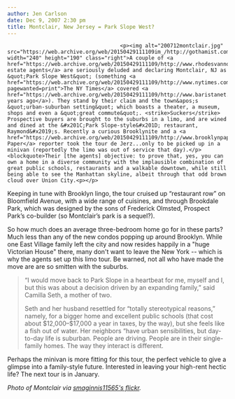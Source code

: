 ```yaml
---
author: Jen Carlson
date: Dec 9, 2007 2:30 pm
title: Montclair, New Jersey = Park Slope West?
---
```


	
										<p><img alt="200712montclair.jpg" src="https://web.archive.org/web/20150429111109im_/http://gothamist.com/attachments/arts_jen/200712montclair.jpg" width="240" height="190" class="right">A couple of <a href="https://web.archive.org/web/20150429111109/http://www.rhodesvannote.com/">real estate agents</a> are seriously deluded and declaring Montclair, NJ as &quot;Park Slope West&quot; (something <a href="https://web.archive.org/web/20150429111109/http://www.nytimes.com/2005/05/15/nyregion/thecity/15feat.html?pagewanted=print">The NY Times</a> covered <a href="https://web.archive.org/web/20150429111109/http://www.baristanet.com/2005/05/park_slope_west.php">two years ago</a>). They stand by their claim and the town&apos;s &quot;urban-suburban setting&quot; which boasts a theater, a museum, shops and even a &quot;great commute&quot;. <strike>Suckers</strike> Prospective buyers are brought to the suburbs in a limo, and are wined and dined at the &#x201C;Park Slope-style&#x201D; restaurant, Raymond&#x2019;s. Recently a curious Brooklynite and a <a href="https://web.archive.org/web/20150429111109/http://www.brooklynpaper.com/stories/30/48/30_48jerseybrokers.html">Brooklyn Paper</a> reporter took the tour de Jerz...only to be picked up in a minivan (reportedly the limo was out of service that day).</p><blockquote>Their [the agents] objective: to prove that, yes, you can own a home in a diverse community with the implausible combination of great public schools, restaurants and a walkable downtown, while still being able to see the Manhattan skyline, albeit through that odd brown cloud over Union City.<p></p>

<p>Keeping in tune with Brooklyn lingo, the tour cruised up &#x201C;restaurant row&#x201D; on Bloomfield Avenue, with a wide range of cuisines, and through Brookdale Park, which was designed by the sons of Frederick Olmsted, Prospect Park&#x2019;s co-builder (so Montclair&#x2019;s park is a sequel?).</p></blockquote>So how much does an average three-bedroom home go for in these parts? Much less than any of the new condos popping up around Brooklyn. While one East Village family left the city and now resides happily in a &quot;huge Victorian House&quot; there, many don&apos;t want to leave the New York -- which is why the agents set up this limo tour. Be warned, not all who have made the move are are so smitten with the suburbs.<blockquote>&#x201C;I would move back to Park Slope in a heartbeat for me, myself and I, but this was about a decision driven by an expanding family,&#x201D; said Camilla Seth, a mother of two.<p></p>

<p>Seth and her husband resettled for &#x201C;totally stereotypical reasons,&#x201D; namely, for a bigger home and excellent public schools (that cost about $12,000&#x2013;$17,000 a year in taxes, by the way), but she feels like a fish out of water. Her neighbors &#x201C;have urban sensibilities, but day-to-day life is suburban. People are driving. People are in their single-family homes. The way they interact is different.</p></blockquote>Perhaps the minivan is more fitting for this tour, the perfect vehicle to give a glimpse into a family-style future. Interested in leaving your high-rent hectic life? The next tour is in January.<p></p>

<p><em>Photo of Montclair via <a href="https://web.archive.org/web/20150429111109/http://www.flickr.com/photos/70626467@N00/367495176">smaginnis11565&apos;s flickr</a>.</em></p>					
										
									
				